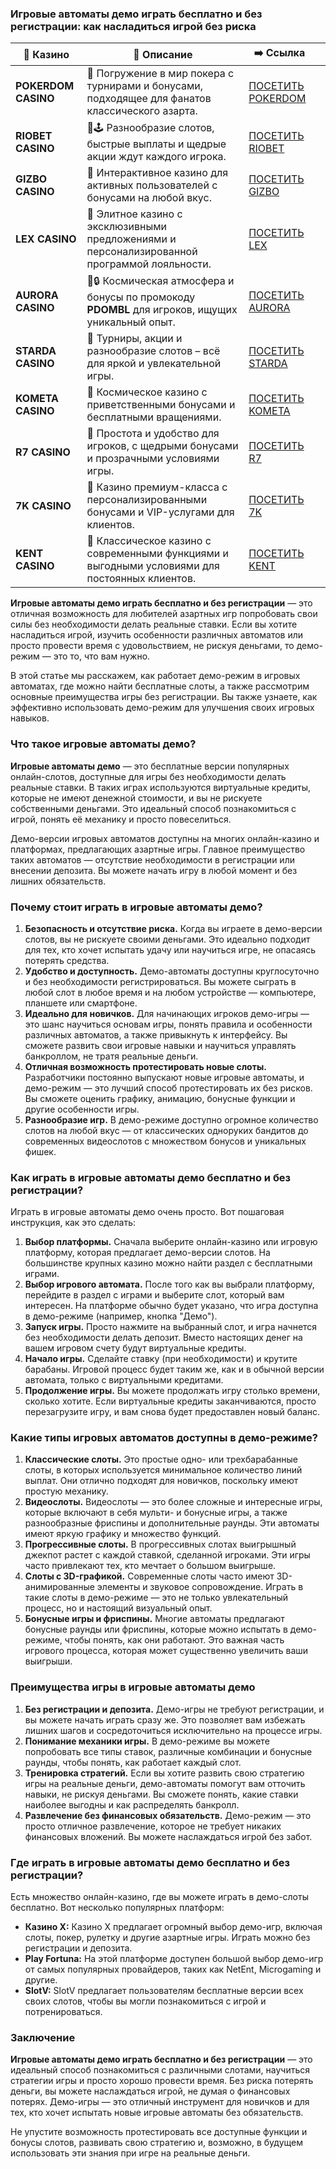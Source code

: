 ### Игровые автоматы демо играть бесплатно и без регистрации: как насладиться игрой без риска
| 🎰 Казино           | 📜 Описание                                                                                       | ➡️ Ссылка                                                                                          |   |
| ------------------- | ------------------------------------------------------------------------------------------------- | -------------------------------------------------------------------------------------------------- | - |
| **POKERDOM CASINO** | 🎲 Погружение в мир покера с турнирами и бонусами, подходящее для фанатов классического азарта.   | [ПОСЕТИТЬ POKERDOM](https://brandplay.link/FwVc4f)                                                 |   |
| **RIOBET CASINO**   | 🌟🕹️ Разнообразие слотов, быстрые выплаты и щедрые акции ждут каждого игрока.                    | [ПОСЕТИТЬ RIOBET](https://brandplay.link/TnjsxFvH)                                                 |   |
| **GIZBO CASINO**    | 🚀 Интерактивное казино для активных пользователей с бонусами на любой вкус.                      | [ПОСЕТИТЬ GIZBO](https://brandplay.link/rvzLrVLp)                                                  |   |
| **LEX CASINO**      | 🎰 Элитное казино с эксклюзивными предложениями и персонализированной программой лояльности.      | [ПОСЕТИТЬ LEX](https://brandplay.link/VMqNXPFs)                                                    |   |
| **AURORA CASINO**   | 🌌🔒 Космическая атмосфера и бонусы по промокоду **PDOMBL** для игроков, ищущих уникальный опыт. | [ПОСЕТИТЬ AURORA](https://10trafic-stat2.com/click/668546556bcc6313411604bc/6766/13031/subaccount) |   |
| **STARDA CASINO**   | 🌠 Турниры, акции и разнообразие слотов – всё для яркой и увлекательной игры.                     | [ПОСЕТИТЬ STARDA](https://brandplay.link/HDcDrxLk)                                                 |   |
| **KOMETA CASINO**   | 💫 Космическое казино с приветственными бонусами и бесплатными вращениями.                        | [ПОСЕТИТЬ KOMETA](https://brandplay.link/jHzFFYGv)                                                 |   |
| **R7 CASINO**       | 🎯 Простота и удобство для игроков, с щедрыми бонусами и прозрачными условиями игры.              | [ПОСЕТИТЬ R7](https://brandplay.link/dByFXP7h)                                                     |   |
| **7K CASINO**       | 💎 Казино премиум-класса с персонализированными бонусами и VIP-услугами для клиентов.             | [ПОСЕТИТЬ 7K](https://brandplay.link/dd46bNgD)                                                     |   |
| **KENT CASINO**     | 🎲 Классическое казино с современными функциями и выгодными условиями для постоянных клиентов.    | [ПОСЕТИТЬ KENT](https://brandplay.link/XRH1g6Vb)      
**Игровые автоматы демо играть бесплатно и без регистрации** — это отличная возможность для любителей азартных игр попробовать свои силы без необходимости делать реальные ставки. Если вы хотите насладиться игрой, изучить особенности различных автоматов или просто провести время с удовольствием, не рискуя деньгами, то демо-режим — это то, что вам нужно.

В этой статье мы расскажем, как работает демо-режим в игровых автоматах, где можно найти бесплатные слоты, а также рассмотрим основные преимущества игры без регистрации. Вы также узнаете, как эффективно использовать демо-режим для улучшения своих игровых навыков.





### Что такое игровые автоматы демо?

**Игровые автоматы демо** — это бесплатные версии популярных онлайн-слотов, доступные для игры без необходимости делать реальные ставки. В таких играх используются виртуальные кредиты, которые не имеют денежной стоимости, и вы не рискуете собственными деньгами. Это идеальный способ познакомиться с игрой, понять её механику и просто повеселиться.

Демо-версии игровых автоматов доступны на многих онлайн-казино и платформах, предлагающих азартные игры. Главное преимущество таких автоматов — отсутствие необходимости в регистрации или внесении депозита. Вы можете начать игру в любой момент и без лишних обязательств.

### Почему стоит играть в игровые автоматы демо?

1. **Безопасность и отсутствие риска.** Когда вы играете в демо-версии слотов, вы не рискуете своими деньгами. Это идеально подходит для тех, кто хочет испытать удачу или научиться игре, не опасаясь потерять средства.
2. **Удобство и доступность.** Демо-автоматы доступны круглосуточно и без необходимости регистрироваться. Вы можете сыграть в любой слот в любое время и на любом устройстве — компьютере, планшете или смартфоне.
3. **Идеально для новичков.** Для начинающих игроков демо-игры — это шанс научиться основам игры, понять правила и особенности различных автоматов, а также привыкнуть к интерфейсу. Вы сможете развить свои игровые навыки и научиться управлять банкроллом, не тратя реальные деньги.
4. **Отличная возможность протестировать новые слоты.** Разработчики постоянно выпускают новые игровые автоматы, и демо-режим — это лучший способ протестировать их без рисков. Вы сможете оценить графику, анимацию, бонусные функции и другие особенности игры.
5. **Разнообразие игр.** В демо-режиме доступно огромное количество слотов на любой вкус — от классических одноруких бандитов до современных видеослотов с множеством бонусов и уникальных фишек.

### Как играть в игровые автоматы демо бесплатно и без регистрации?

Играть в игровые автоматы демо очень просто. Вот пошаговая инструкция, как это сделать:

1. **Выбор платформы.** Сначала выберите онлайн-казино или игровую платформу, которая предлагает демо-версии слотов. На большинстве крупных казино можно найти раздел с бесплатными играми.
2. **Выбор игрового автомата.** После того как вы выбрали платформу, перейдите в раздел с играми и выберите слот, который вам интересен. На платформе обычно будет указано, что игра доступна в демо-режиме (например, кнопка "Демо").
3. **Запуск игры.** Просто нажмите на выбранный слот, и игра начнется без необходимости делать депозит. Вместо настоящих денег на вашем игровом счету будут виртуальные кредиты.
4. **Начало игры.** Сделайте ставку (при необходимости) и крутите барабаны. Игровой процесс будет таким же, как и в обычной версии автомата, только с виртуальными кредитами.
5. **Продолжение игры.** Вы можете продолжать игру столько времени, сколько хотите. Если виртуальные кредиты заканчиваются, просто перезагрузите игру, и вам снова будет предоставлен новый баланс.

### Какие типы игровых автоматов доступны в демо-режиме?

1. **Классические слоты.** Это простые одно- или трехбарабанные слоты, в которых используется минимальное количество линий выплат. Они отлично подходят для новичков, поскольку имеют простую механику.
2. **Видеослоты.** Видеослоты — это более сложные и интересные игры, которые включают в себя мульти- и бонусные игры, а также разнообразные фриспины и дополнительные раунды. Эти автоматы имеют яркую графику и множество функций.
3. **Прогрессивные слоты.** В прогрессивных слотах выигрышный джекпот растет с каждой ставкой, сделанной игроками. Эти игры часто привлекают тех, кто мечтает о большом выигрыше.
4. **Слоты с 3D-графикой.** Современные слоты часто имеют 3D-анимированные элементы и звуковое сопровождение. Играть в такие слоты в демо-режиме — это не только увлекательный процесс, но и настоящий визуальный опыт.
5. **Бонусные игры и фриспины.** Многие автоматы предлагают бонусные раунды или фриспины, которые можно испытать в демо-режиме, чтобы понять, как они работают. Это важная часть игрового процесса, которая может существенно увеличить ваши выигрыши.

### Преимущества игры в игровые автоматы демо

1. **Без регистрации и депозита.** Демо-игры не требуют регистрации, и вы можете начать играть сразу же. Это позволяет вам избежать лишних шагов и сосредоточиться исключительно на процессе игры.
2. **Понимание механики игры.** В демо-режиме вы можете попробовать все типы ставок, различные комбинации и бонусные раунды, чтобы понять, как работает каждый слот.
3. **Тренировка стратегий.** Если вы хотите развить свою стратегию игры на реальные деньги, демо-автоматы помогут вам отточить навыки, не рискуя деньгами. Вы сможете понять, какие ставки наиболее выгодны и как распределять банкролл.
4. **Развлечение без финансовых обязательств.** Демо-режим — это просто отличное развлечение, которое не требует никаких финансовых вложений. Вы можете наслаждаться игрой без забот.

### Где играть в игровые автоматы демо бесплатно и без регистрации?

Есть множество онлайн-казино, где вы можете играть в демо-слоты бесплатно. Вот несколько популярных платформ:

* **Казино X:** Казино X предлагает огромный выбор демо-игр, включая слоты, покер, рулетку и другие азартные игры. Играть можно без регистрации и депозита.
* **Play Fortuna:** На этой платформе доступен большой выбор демо-игр от самых популярных провайдеров, таких как NetEnt, Microgaming и другие.
* **SlotV:** SlotV предлагает пользователям бесплатные версии всех своих слотов, чтобы вы могли познакомиться с игрой и потренироваться.

### Заключение

**Игровые автоматы демо играть бесплатно и без регистрации** — это идеальный способ познакомиться с различными слотами, научиться стратегии игры и просто хорошо провести время. Без риска потерять деньги, вы можете наслаждаться игрой, не думая о финансовых потерях. Демо-игры — это отличный инструмент для новичков и для тех, кто хочет испытать новые игровые автоматы без обязательств.

Не упустите возможность протестировать все доступные функции и бонусы слотов, развивать свою стратегию и, возможно, в будущем использовать эти знания при игре на реальные деньги.
